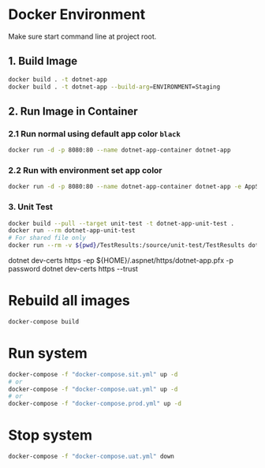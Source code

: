 # Docker Environment
Make sure start command line at project root.

## 1. Build Image
```sh
docker build . -t dotnet-app
docker build . -t dotnet-app --build-arg=ENVIRONMENT=Staging
```

## 2. Run Image in Container
### 2.1 Run normal using default app color `black`
```sh
docker run -d -p 8080:80 --name dotnet-app-container dotnet-app
```
### 2.2 Run with environment set app color
```sh
docker run -d -p 8080:80 --name dotnet-app-container dotnet-app -e AppSetting:AppColor=red
```

### 3. Unit Test
```sh
docker build --pull --target unit-test -t dotnet-app-unit-test .
docker run --rm dotnet-app-unit-test
# For shared file only
docker run --rm -v ${pwd}/TestResults:/source/unit-test/TestResults dotnet-app-unit-test
```

dotnet dev-certs https -ep ${HOME}/.aspnet/https/dotnet-app.pfx -p password
dotnet dev-certs https --trust

# Rebuild all images
```sh
docker-compose build
```
# Run system
```sh
docker-compose -f "docker-compose.sit.yml" up -d
# or
docker-compose -f "docker-compose.uat.yml" up -d
# or
docker-compose -f "docker-compose.prod.yml" up -d
```
# Stop system
```sh
docker-compose -f "docker-compose.uat.yml" down
```